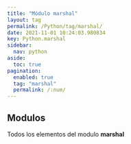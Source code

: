 ```yaml
---
title: "Módulo marshal"
layout: tag
permalink: /Python/tag/marshal/
date: 2021-11-01 10:24:03.980834
key: Python.marshal
sidebar: 
  nav: python
aside: 
  toc: true
pagination: 
  enabled: true
  tag: "marshal"
  permalink: /:num/
---
```


<h2>Modulos</h2>
Todos los elementos del modulo <strong>marshal</strong>
